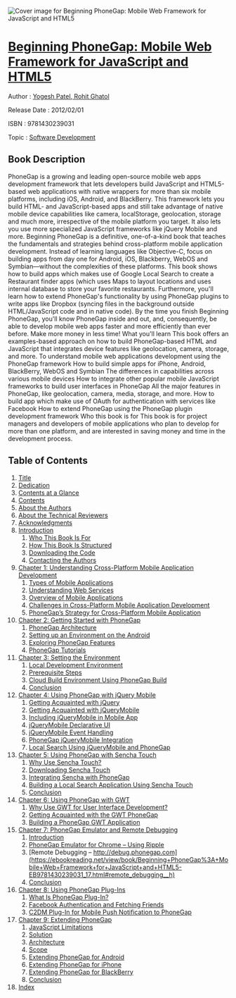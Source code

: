 ![Cover image for Beginning PhoneGap: Mobile Web Framework for JavaScript and HTML5](https://imgdetail.ebookreading.net/cover/cover/software_development/EB9781430239031.jpg)

[Beginning PhoneGap: Mobile Web Framework for JavaScript and HTML5](https://ebookreading.net/view/book/Beginning+PhoneGap%3A+Mobile+Web+Framework+for+JavaScript+and+HTML5-EB9781430239031_1.html "Beginning PhoneGap: Mobile Web Framework for JavaScript and HTML5")
====================================================================================================================

Author : [Yogesh Patel](https://ebookreading.net/search/author/Yogesh+Patel),[ Rohit Ghatol](https://ebookreading.net/search/author/+Rohit+Ghatol)

Release Date : 2012/02/01

ISBN : 9781430239031

Topic : [Software Development](https://ebookreading.net/search/category/software-development)

Book Description
-----------------

PhoneGap is a growing and leading open-source mobile web apps development framework that lets developers build JavaScript and HTML5-based web applications with native wrappers for more than six mobile platforms, including iOS, Android, and BlackBerry. This framework lets you build HTML- and JavaScript-based apps and still take advantage of native mobile device capabilities like camera, localStorage, geolocation, storage and much more, irrespective of the mobile platform you target. It also lets you use more specialized JavaScript frameworks like jQuery Mobile and more.
Beginning PhoneGap is a definitive, one-of-a-kind book that teaches the fundamentals and strategies behind cross-platform mobile application development. Instead of learning languages like Objective-C, focus on building apps from day one for Android, iOS, Blackberry, WebOS and Symbian—without the complexities of these platforms.
This book shows how to build apps which makes use of Google Local Search to create a Restaurant finder apps (which uses Maps to layout locations and uses internal database to store your favorite restaurants. Furthermore, you'll learn how to extend PhoneGap's functionality by using PhoneGap plugins to write apps like Dropbox (syncing files in the background outside HTML/JavaScript code and in native code).
By the time you finish Beginning PhoneGap, you'll know PhoneGap inside and out, and, consequently, be able to develop mobile web apps faster and more efficiently than ever before. Make more money in less time!
What you'll learn
This book offers an examples-based approach on how to build PhoneGap-based HTML and JavaScript that integrates device features like geolocation, camera, storage, and more.
To understand mobile web applications development using the PhoneGap framework
How to build simple apps for iPhone, Android, BlackBerry, WebOS and Symbian
The differences in capabilities across various mobile devices
How to integrate other popular mobile JavaScript frameworks to build user interfaces in PhoneGap
All the major features in PhoneGap, like geolocation, camera, media, storage, and more.
How to build app which make use of OAuth for authentication with services like Facebook
How to extend PhoneGap using the PhoneGap plugin development framework
Who this book is for
This book is for project managers and developers of mobile applications who plan to develop for more than one platform, and are interested in saving money and time in the development process.
              
Table of Contents
-----------------

1. [Title](https://ebookreading.net/view/book/Beginning+PhoneGap%3A+Mobile+Web+Framework+for+JavaScript+and+HTML5-EB9781430239031_2.html)
1. [Dedication](https://ebookreading.net/view/book/Beginning+PhoneGap%3A+Mobile+Web+Framework+for+JavaScript+and+HTML5-EB9781430239031_4.html)
1. [Contents at a Glance](https://ebookreading.net/view/book/Beginning+PhoneGap%3A+Mobile+Web+Framework+for+JavaScript+and+HTML5-EB9781430239031_5.html#contents_at_a_glanc)
1. [Contents](https://ebookreading.net/view/book/Beginning+PhoneGap%3A+Mobile+Web+Framework+for+JavaScript+and+HTML5-EB9781430239031_6.html#contents)
1. [About the Authors](https://ebookreading.net/view/book/Beginning+PhoneGap%3A+Mobile+Web+Framework+for+JavaScript+and+HTML5-EB9781430239031_7.html#about_the_authors)
1. [About the Technical Reviewers](https://ebookreading.net/view/book/Beginning+PhoneGap%3A+Mobile+Web+Framework+for+JavaScript+and+HTML5-EB9781430239031_8.html#about_the_technical)
1. [Acknowledgments](https://ebookreading.net/view/book/Beginning+PhoneGap%3A+Mobile+Web+Framework+for+JavaScript+and+HTML5-EB9781430239031_9.html#acknowledgments)
1. [Introduction](https://ebookreading.net/view/book/Beginning+PhoneGap%3A+Mobile+Web+Framework+for+JavaScript+and+HTML5-EB9781430239031_10.html#introduction)
    1. [Who This Book Is For](https://ebookreading.net/view/book/Beginning+PhoneGap%3A+Mobile+Web+Framework+for+JavaScript+and+HTML5-EB9781430239031_10.html#who_this_book_is_fo)
    1. [How This Book Is Structured](https://ebookreading.net/view/book/Beginning+PhoneGap%3A+Mobile+Web+Framework+for+JavaScript+and+HTML5-EB9781430239031_10.html#how_this_book_is_st)
    1. [Downloading the Code](https://ebookreading.net/view/book/Beginning+PhoneGap%3A+Mobile+Web+Framework+for+JavaScript+and+HTML5-EB9781430239031_10.html#downloading_the_cod)
    1. [Contacting the Authors](https://ebookreading.net/view/book/Beginning+PhoneGap%3A+Mobile+Web+Framework+for+JavaScript+and+HTML5-EB9781430239031_10.html#contacting_the_auth)
1. [Chapter 1: Understanding Cross-Platform Mobile Application Development](https://ebookreading.net/view/book/Beginning+PhoneGap%3A+Mobile+Web+Framework+for+JavaScript+and+HTML5-EB9781430239031_11.html#ch1)
    1. [Types of Mobile Applications](https://ebookreading.net/view/book/Beginning+PhoneGap%3A+Mobile+Web+Framework+for+JavaScript+and+HTML5-EB9781430239031_11.html#types_of_mobile_app)
    1. [Understanding Web Services](https://ebookreading.net/view/book/Beginning+PhoneGap%3A+Mobile+Web+Framework+for+JavaScript+and+HTML5-EB9781430239031_11.html#understanding_web_s)
    1. [Overview of Mobile Applications](https://ebookreading.net/view/book/Beginning+PhoneGap%3A+Mobile+Web+Framework+for+JavaScript+and+HTML5-EB9781430239031_11.html#overview_of_mobile_)
    1. [Challenges in Cross-Platform Mobile Application Development](https://ebookreading.net/view/book/Beginning+PhoneGap%3A+Mobile+Web+Framework+for+JavaScript+and+HTML5-EB9781430239031_11.html#challenges_in_cross)
    1. [PhoneGap’s Strategy for Cross-Platform Mobile Application](https://ebookreading.net/view/book/Beginning+PhoneGap%3A+Mobile+Web+Framework+for+JavaScript+and+HTML5-EB9781430239031_11.html#phonegaps_strategy_)
1. [Chapter 2: Getting Started with PhoneGap](https://ebookreading.net/view/book/Beginning+PhoneGap%3A+Mobile+Web+Framework+for+JavaScript+and+HTML5-EB9781430239031_12.html#ch2)
    1. [PhoneGap Architecture](https://ebookreading.net/view/book/Beginning+PhoneGap%3A+Mobile+Web+Framework+for+JavaScript+and+HTML5-EB9781430239031_12.html#phonegap_architectu)
    1. [Setting up an Environment on the Android](https://ebookreading.net/view/book/Beginning+PhoneGap%3A+Mobile+Web+Framework+for+JavaScript+and+HTML5-EB9781430239031_12.html#setting_up_an_envir)
    1. [Exploring PhoneGap Features](https://ebookreading.net/view/book/Beginning+PhoneGap%3A+Mobile+Web+Framework+for+JavaScript+and+HTML5-EB9781430239031_12.html#exploring_phonegap_)
    1. [PhoneGap Tutorials](https://ebookreading.net/view/book/Beginning+PhoneGap%3A+Mobile+Web+Framework+for+JavaScript+and+HTML5-EB9781430239031_12.html#phonegap_tutorials)
1. [Chapter 3: Setting the Environment](https://ebookreading.net/view/book/Beginning+PhoneGap%3A+Mobile+Web+Framework+for+JavaScript+and+HTML5-EB9781430239031_13.html#ch3)
    1. [Local Development Environment](https://ebookreading.net/view/book/Beginning+PhoneGap%3A+Mobile+Web+Framework+for+JavaScript+and+HTML5-EB9781430239031_13.html#local_development_e)
    1. [Prerequisite Steps](https://ebookreading.net/view/book/Beginning+PhoneGap%3A+Mobile+Web+Framework+for+JavaScript+and+HTML5-EB9781430239031_13.html#prerequisite_steps)
    1. [Cloud Build Environment Using PhoneGap Build](https://ebookreading.net/view/book/Beginning+PhoneGap%3A+Mobile+Web+Framework+for+JavaScript+and+HTML5-EB9781430239031_13.html#cloud_build_environ)
    1. [Conclusion](https://ebookreading.net/view/book/Beginning+PhoneGap%3A+Mobile+Web+Framework+for+JavaScript+and+HTML5-EB9781430239031_13.html#conclusion1)
1. [Chapter 4: Using PhoneGap with jQuery Mobile](https://ebookreading.net/view/book/Beginning+PhoneGap%3A+Mobile+Web+Framework+for+JavaScript+and+HTML5-EB9781430239031_14.html#ch4)
    1. [Getting Acquainted with jQuery](https://ebookreading.net/view/book/Beginning+PhoneGap%3A+Mobile+Web+Framework+for+JavaScript+and+HTML5-EB9781430239031_14.html#getting_acquainted_)
    1. [Getting Acquainted with jQueryMobile](https://ebookreading.net/view/book/Beginning+PhoneGap%3A+Mobile+Web+Framework+for+JavaScript+and+HTML5-EB9781430239031_14.html#getting_acquainted_)
    1. [Including jQueryMobile in Mobile App](https://ebookreading.net/view/book/Beginning+PhoneGap%3A+Mobile+Web+Framework+for+JavaScript+and+HTML5-EB9781430239031_14.html#including_jquerymob)
    1. [jQueryMobile Declarative UI](https://ebookreading.net/view/book/Beginning+PhoneGap%3A+Mobile+Web+Framework+for+JavaScript+and+HTML5-EB9781430239031_14.html#jquerymobile_declar)
    1. [jQueryMobile Event Handling](https://ebookreading.net/view/book/Beginning+PhoneGap%3A+Mobile+Web+Framework+for+JavaScript+and+HTML5-EB9781430239031_14.html#jquerymobile_event_)
    1. [PhoneGap jQueryMobile Integration](https://ebookreading.net/view/book/Beginning+PhoneGap%3A+Mobile+Web+Framework+for+JavaScript+and+HTML5-EB9781430239031_14.html#phonegap_jquerymobi)
    1. [Local Search Using jQueryMobile and PhoneGap](https://ebookreading.net/view/book/Beginning+PhoneGap%3A+Mobile+Web+Framework+for+JavaScript+and+HTML5-EB9781430239031_14.html#local_search_using_)
1. [Chapter 5: Using PhoneGap with Sencha Touch](https://ebookreading.net/view/book/Beginning+PhoneGap%3A+Mobile+Web+Framework+for+JavaScript+and+HTML5-EB9781430239031_15.html#ch5)
    1. [Why Use Sencha Touch?](https://ebookreading.net/view/book/Beginning+PhoneGap%3A+Mobile+Web+Framework+for+JavaScript+and+HTML5-EB9781430239031_15.html#why_use_sencha_touc)
    1. [Downloading Sencha Touch](https://ebookreading.net/view/book/Beginning+PhoneGap%3A+Mobile+Web+Framework+for+JavaScript+and+HTML5-EB9781430239031_15.html#downloading_sencha_)
    1. [Integrating Sencha with PhoneGap](https://ebookreading.net/view/book/Beginning+PhoneGap%3A+Mobile+Web+Framework+for+JavaScript+and+HTML5-EB9781430239031_15.html#integrating_sencha_)
    1. [Building a Local Search Application Using Sencha Touch](https://ebookreading.net/view/book/Beginning+PhoneGap%3A+Mobile+Web+Framework+for+JavaScript+and+HTML5-EB9781430239031_15.html#building_a_local_se)
    1. [Conclusion](https://ebookreading.net/view/book/Beginning+PhoneGap%3A+Mobile+Web+Framework+for+JavaScript+and+HTML5-EB9781430239031_15.html#conclusion3)
1. [Chapter 6: Using PhoneGap with GWT](https://ebookreading.net/view/book/Beginning+PhoneGap%3A+Mobile+Web+Framework+for+JavaScript+and+HTML5-EB9781430239031_16.html#ch6)
    1. [Why Use GWT for User Interface Development?](https://ebookreading.net/view/book/Beginning+PhoneGap%3A+Mobile+Web+Framework+for+JavaScript+and+HTML5-EB9781430239031_16.html#why_use_gwt_for_use)
    1. [Getting Acquainted with the GWT PhoneGap](https://ebookreading.net/view/book/Beginning+PhoneGap%3A+Mobile+Web+Framework+for+JavaScript+and+HTML5-EB9781430239031_16.html#getting_acquainted_)
    1. [Building a PhoneGap GWT Application](https://ebookreading.net/view/book/Beginning+PhoneGap%3A+Mobile+Web+Framework+for+JavaScript+and+HTML5-EB9781430239031_16.html#building_a_phonegap)
1. [Chapter 7: PhoneGap Emulator and Remote Debugging](https://ebookreading.net/view/book/Beginning+PhoneGap%3A+Mobile+Web+Framework+for+JavaScript+and+HTML5-EB9781430239031_17.html#ch7)
    1. [Introduction](https://ebookreading.net/view/book/Beginning+PhoneGap%3A+Mobile+Web+Framework+for+JavaScript+and+HTML5-EB9781430239031_17.html#introduction)
    1. [PhoneGap Emulator for Chrome – Using Ripple](https://ebookreading.net/view/book/Beginning+PhoneGap%3A+Mobile+Web+Framework+for+JavaScript+and+HTML5-EB9781430239031_17.html#phonegap_emulator_f)
    1. [Remote Debugging – http://debug.phonegap.com](https://ebookreading.net/view/book/Beginning+PhoneGap%3A+Mobile+Web+Framework+for+JavaScript+and+HTML5-EB9781430239031_17.html#remote_debugging__h)
    1. [Conclusion](https://ebookreading.net/view/book/Beginning+PhoneGap%3A+Mobile+Web+Framework+for+JavaScript+and+HTML5-EB9781430239031_17.html#conclusion4)
1. [Chapter 8: Using PhoneGap Plug-Ins](https://ebookreading.net/view/book/Beginning+PhoneGap%3A+Mobile+Web+Framework+for+JavaScript+and+HTML5-EB9781430239031_18.html#ch8)
    1. [What Is PhoneGap Plug-In?](https://ebookreading.net/view/book/Beginning+PhoneGap%3A+Mobile+Web+Framework+for+JavaScript+and+HTML5-EB9781430239031_18.html#what_is_phonegap_pl)
    1. [Facebook Authentication and Fetching Friends](https://ebookreading.net/view/book/Beginning+PhoneGap%3A+Mobile+Web+Framework+for+JavaScript+and+HTML5-EB9781430239031_18.html#facebook_authentica)
    1. [C2DM Plug-In for Mobile Push Notification to PhoneGap](https://ebookreading.net/view/book/Beginning+PhoneGap%3A+Mobile+Web+Framework+for+JavaScript+and+HTML5-EB9781430239031_18.html#c2dm_plugin_for_mob)
1. [Chapter 9: Extending PhoneGap](https://ebookreading.net/view/book/Beginning+PhoneGap%3A+Mobile+Web+Framework+for+JavaScript+and+HTML5-EB9781430239031_19.html#ch9)
    1. [JavaScript Limitations](https://ebookreading.net/view/book/Beginning+PhoneGap%3A+Mobile+Web+Framework+for+JavaScript+and+HTML5-EB9781430239031_19.html#javascript_limitati)
    1. [Solution](https://ebookreading.net/view/book/Beginning+PhoneGap%3A+Mobile+Web+Framework+for+JavaScript+and+HTML5-EB9781430239031_19.html#solution)
    1. [Architecture](https://ebookreading.net/view/book/Beginning+PhoneGap%3A+Mobile+Web+Framework+for+JavaScript+and+HTML5-EB9781430239031_19.html#architecture)
    1. [Scope](https://ebookreading.net/view/book/Beginning+PhoneGap%3A+Mobile+Web+Framework+for+JavaScript+and+HTML5-EB9781430239031_19.html#scope)
    1. [Extending PhoneGap for Android](https://ebookreading.net/view/book/Beginning+PhoneGap%3A+Mobile+Web+Framework+for+JavaScript+and+HTML5-EB9781430239031_19.html#extending_phonegap_)
    1. [Extending PhoneGap for iPhone](https://ebookreading.net/view/book/Beginning+PhoneGap%3A+Mobile+Web+Framework+for+JavaScript+and+HTML5-EB9781430239031_19.html#extending_phonegap_)
    1. [Extending PhoneGap for BlackBerry](https://ebookreading.net/view/book/Beginning+PhoneGap%3A+Mobile+Web+Framework+for+JavaScript+and+HTML5-EB9781430239031_19.html#extending_phonegap_)
    1. [Conclusion](https://ebookreading.net/view/book/Beginning+PhoneGap%3A+Mobile+Web+Framework+for+JavaScript+and+HTML5-EB9781430239031_19.html#conclusion)
1. [Index](https://ebookreading.net/view/book/Beginning+PhoneGap%3A+Mobile+Web+Framework+for+JavaScript+and+HTML5-EB9781430239031_20.html#index)
